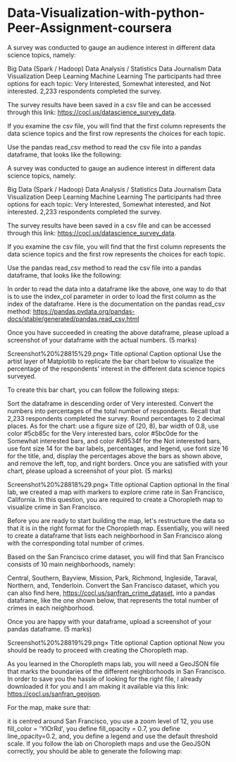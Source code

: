 # Data-Visualization-with-python-Peer-Assignment-coursera

A survey was conducted to gauge an audience interest in different data science topics, namely:

Big Data (Spark / Hadoop)
Data Analysis / Statistics
Data Journalism
Data Visualization
Deep Learning
Machine Learning
The participants had three options for each topic: Very Interested, Somewhat interested, and Not interested. 2,233 respondents completed the survey.

The survey results have been saved in a csv file and can be accessed through this link: https://cocl.us/datascience_survey_data.

If you examine the csv file, you will find that the first column represents the data science topics and the first row represents the choices for each topic.

Use the pandas read_csv method to read the csv file into a pandas dataframe, that looks like the following:



A survey was conducted to gauge an audience interest in different data science topics, namely:

Big Data (Spark / Hadoop)
Data Analysis / Statistics
Data Journalism
Data Visualization
Deep Learning
Machine Learning
The participants had three options for each topic: Very Interested, Somewhat interested, and Not interested. 2,233 respondents completed the survey.

The survey results have been saved in a csv file and can be accessed through this link: https://cocl.us/datascience_survey_data.

If you examine the csv file, you will find that the first column represents the data science topics and the first row represents the choices for each topic.

Use the pandas read_csv method to read the csv file into a pandas dataframe, that looks like the following:


In order to read the data into a dataframe like the above, one way to do that is to use the index_col parameter in order to load the first column as the index of the dataframe. Here is the documentation on the pandas read_csv method: https://pandas.pydata.org/pandas-docs/stable/generated/pandas.read_csv.html

Once you have succeeded in creating the above dataframe, please upload a screenshot of your dataframe with the actual numbers. (5 marks)

Screenshot%20%28815%29.png×
Title
optional
Caption
optional
Use the artist layer of Matplotlib to replicate the bar chart below to visualize the percentage of the respondents' interest in the different data science topics surveyed.

To create this bar chart, you can follow the following steps:

Sort the dataframe in descending order of Very interested.
Convert the numbers into percentages of the total number of respondents. Recall that 2,233 respondents completed the survey. Round percentages to 2 decimal places.
As for the chart:
use a figure size of (20, 8),
bar width of 0.8,
use color #5cb85c for the Very interested bars, color #5bc0de for the Somewhat interested bars, and color #d9534f for the Not interested bars,
use font size 14 for the bar labels, percentages, and legend,
use font size 16 for the title, and,
display the percentages above the bars as shown above, and remove the left, top, and right borders.
Once you are satisfied with your chart, please upload a screenshot of your plot. (5 marks)

Screenshot%20%28818%29.png×
Title
optional
Caption
optional
In the final lab, we created a map with markers to explore crime rate in San Francisco, California. In this question, you are required to create a Choropleth map to visualize crime in San Francisco.

Before you are ready to start building the map, let's restructure the data so that it is in the right format for the Choropleth map. Essentially, you will need to create a dataframe that lists each neighborhood in San Francisco along with the corresponding total number of crimes.

Based on the San Francisco crime dataset, you will find that San Francisco consists of 10 main neighborhoods, namely:

Central,
Southern,
Bayview,
Mission,
Park,
Richmond,
Ingleside,
Taraval,
Northern, and,
Tenderloin.
Convert the San Francisco dataset, which you can also find here, https://cocl.us/sanfran_crime_dataset, into a pandas dataframe, like the one shown below, that represents the total number of crimes in each neighborhood.

Once you are happy with your dataframe, upload a screenshot of your pandas dataframe. (5 marks)

Screenshot%20%28819%29.png×
Title
optional
Caption
optional
Now you should be ready to proceed with creating the Choropleth map.

As you learned in the Choropleth maps lab, you will need a GeoJSON file that marks the boundaries of the different neighborhoods in San Francisco. In order to save you the hassle of looking for the right file, I already downloaded it for you and I am making it available via this link: https://cocl.us/sanfran_geojson.

For the map, make sure that:

it is centred around San Francisco,
you use a zoom level of 12,
you use fill_color = 'YlOrRd',
you define fill_opacity = 0.7,
you define line_opacity=0.2, and,
you define a legend and use the default threshold scale.
If you follow the lab on Choropleth maps and use the GeoJSON correctly, you should be able to generate the following map:
